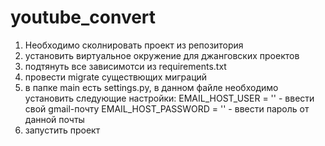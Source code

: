 # youtube_convert
1. Необходимо сколнировать проект из репозитория
2. установить виртуальное окружение для джанговских проектов
3. подтянуть все зависимотси из requirements.txt
4. провести migrate существющих миграций
5. в папке main есть settings.py, в данном файле необходимо 
установить следующие настройки:
EMAIL_HOST_USER = '' - ввести свой gmail-почту
EMAIL_HOST_PASSWORD = '' - ввести пароль от данной почты 
6. запустить проект
